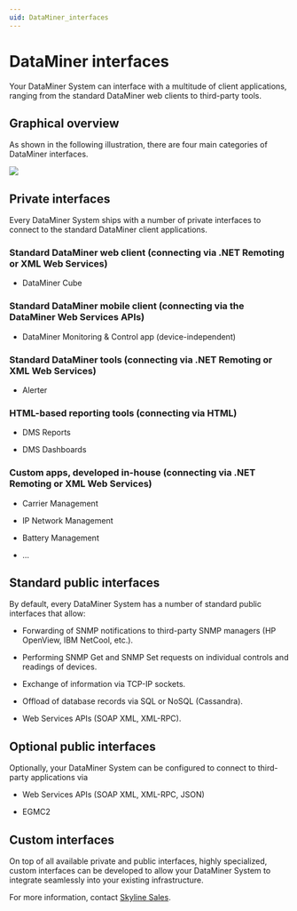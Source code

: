 ```yaml
---
uid: DataMiner_interfaces
---
```


# DataMiner interfaces

Your DataMiner System can interface with a multitude of client applications, ranging from the standard DataMiner web clients to third-party tools.

## Graphical overview

As shown in the following illustration, there are four main categories of DataMiner interfaces.

![](~/user-guide/images/3rd_party_System_Interfacing_REV003.jpg)



## Private interfaces

Every DataMiner System ships with a number of private interfaces to connect to the standard DataMiner client applications.

### Standard DataMiner web client (connecting via .NET Remoting or XML Web Services)

- DataMiner Cube

### Standard DataMiner mobile client (connecting via the DataMiner Web Services APIs)

- DataMiner Monitoring & Control app (device-independent)

### Standard DataMiner tools (connecting via .NET Remoting or XML Web Services)

- Alerter

### HTML-based reporting tools (connecting via HTML)

- DMS Reports

- DMS Dashboards

### Custom apps, developed in-house (connecting via .NET Remoting or XML Web Services)

- Carrier Management

- IP Network Management

- Battery Management

- ...

## Standard public interfaces

By default, every DataMiner System has a number of standard public interfaces that allow:

- Forwarding of SNMP notifications to third-party SNMP managers (HP OpenView, IBM NetCool, etc.).

- Performing SNMP Get and SNMP Set requests on individual controls and readings of devices.

- Exchange of information via TCP-IP sockets.

- Offload of database records via SQL or NoSQL (Cassandra).

- Web Services APIs (SOAP XML, XML-RPC).

## Optional public interfaces

Optionally, your DataMiner System can be configured to connect to third-party applications via

- Web Services APIs (SOAP XML, XML-RPC, JSON)

- EGMC2

## Custom interfaces

On top of all available private and public interfaces, highly specialized, custom interfaces can be developed to allow your DataMiner System to integrate seamlessly into your existing infrastructure.

For more information, contact [Skyline Sales](mailto:sales%40skyline.be).

